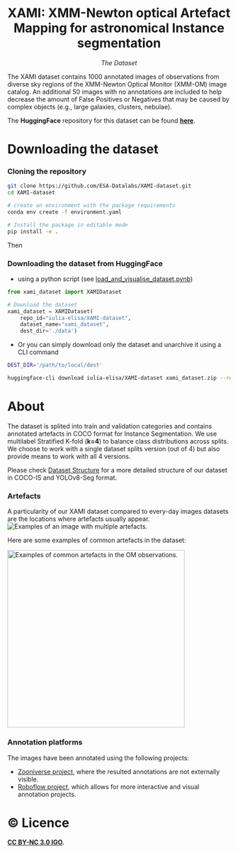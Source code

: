 <div align="center">
<h1> XAMI: XMM-Newton optical Artefact Mapping for astronomical Instance segmentation </h1>
<i> The Dataset </i>
</div>

The XAMI dataset contains 1000 annotated images of observations from diverse sky regions of the XMM-Newton Optical Monitor (XMM-OM) image catalog. An additional 50 images with no annotations are included to help decrease the amount of False Positives or Negatives that may be caused by complex objects (e.g., large galaxies, clusters, nebulae).

The **HuggingFace** repository for this dataset can be found **[here](https://huggingface.co/datasets/iulia-elisa/XAMI-dataset)**. 

# Downloading the dataset

### Cloning the repository

```bash
git clone https://github.com/ESA-Datalabs/XAMI-dataset.git
cd XAMI-dataset

# create an environment with the package requirements
conda env create -f environment.yaml 

# Install the package in editable mode
pip install -e .
```

Then

### Downloading the dataset from HuggingFace

- using a python script (see [load_and_visualise_dataset.pynb](https://github.com/ESA-Datalabs/XAMI-dataset/blob/main/load_and_visualise_dataset.ipynb))

```python
from xami_dataset import XAMIDataset

# Download the dataset
xami_dataset = XAMIDataset(
    repo_id="iulia-elisa/XAMI-dataset", 
    dataset_name="xami_dataset", 
    dest_dir='./data')
```

- Or you can simply download only the dataset and unarchive it using a CLI command

```bash
DEST_DIR='/path/to/local/dest'

huggingface-cli download iulia-elisa/XAMI-dataset xami_dataset.zip --repo-type dataset --local-dir "$DEST_DIR" && unzip "$DEST_DIR/xami_dataset.zip" -d "$DEST_DIR" && rm "$DEST_DIR/xami_dataset.zip"
```

# About

The dataset is splited into train and validation categories and contains annotated artefacts in COCO format for Instance Segmentation. We use multilabel Stratified K-fold (**k=4**) to balance class distributions across splits. We choose to work with a single dataset splits version (out of 4) but also provide means to work with all 4 versions. 

Please check [Dataset Structure](Datasets-Structure.md) for a more detailed structure of our dataset in COCO-IS and YOLOv8-Seg format.

### Artefacts

A particularity of our XAMI dataset compared to every-day images datasets are the locations where artefacts usually appear. 
<img src="https://github.com/ESA-Datalabs/XAMI-dataset/blob/main/xami_dataset/artefact_distributions.png" alt="Examples of an image with multiple artefacts." />

Here are some examples of common artefacts in the dataset:

<img src="https://github.com/ESA-Datalabs/XAMI-dataset/blob/main/xami_dataset/artefacts_examples.png" alt="Examples of common artefacts in the OM observations." width="400"/>

### Annotation platforms

The images have been annotated using the following projects:

- [Zooniverse project](https://www.zooniverse.org/projects/ori-j/ai-for-artefacts-in-sky-images), where the resulted annotations are not externally visible. 
- [Roboflow project](https://universe.roboflow.com/iuliaelisa/xmm_om_artefacts_512/), which allows for more interactive and visual annotation projects. 

# © Licence 
**[CC BY-NC 3.0 IGO](https://creativecommons.org/licenses/by-nc/3.0/igo/deed.en).**
